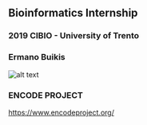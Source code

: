 ## Bioinformatics Internship

### 2019 CIBIO - University of Trento

### Ermano Buikis


![alt text](https://www.encodeproject.org/static/img/creative-commons-logo.png)


### ENCODE PROJECT
https://www.encodeproject.org/

